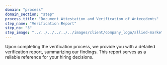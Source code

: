 ```yaml
---
domain: "process"
domain_section: "step"
process_title: "Document Attestation and Verification of Antecedents"
step_name: "Verification Report"
step_no: "5"
step_image: "../../../../../../images/client/company_logo/allied-marketing.png"
---
```


Upon completing the verification process, we provide you with a detailed verification report, summarizing our findings. This report serves as a reliable reference for your hiring decisions.
